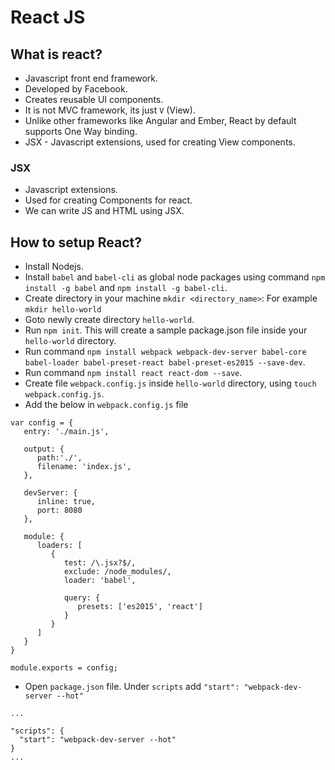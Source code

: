 # React JS

## What is react?

* Javascript front end framework.
* Developed by Facebook.
* Creates reusable UI components.
* It is not MVC framework, its just `V` (View).
* Unlike other frameworks like Angular and Ember, React by default supports One Way binding.
* JSX - Javascript extensions, used for creating View components.

### JSX

* Javascript extensions.
* Used for creating Components for react.
* We can write JS and HTML using JSX.

## How to setup React?

* Install Nodejs.
* Install `babel` and `babel-cli` as global node packages using command `npm install -g babel` and `npm install -g babel-cli`.
* Create directory in your machine `mkdir <directory_name>`: For example `mkdir hello-world`
* Goto newly create directory `hello-world`.
* Run `npm init`. This will create a sample package.json file inside your `hello-world` directory.
* Run command `npm install webpack webpack-dev-server babel-core babel-loader babel-preset-react babel-preset-es2015 --save-dev`.
* Run command `npm install react react-dom --save`.
* Create file `webpack.config.js` inside `hello-world` directory, using `touch webpack.config.js`.
* Add the below in `webpack.config.js` file

```
var config = {
   entry: './main.js',

   output: {
      path:'./',
      filename: 'index.js',
   },

   devServer: {
      inline: true,
      port: 8080
   },

   module: {
      loaders: [
         {
            test: /\.jsx?$/,
            exclude: /node_modules/,
            loader: 'babel',

            query: {
               presets: ['es2015', 'react']
            }
         }
      ]
   }
}

module.exports = config;

```

* Open `package.json` file. Under `scripts` add `"start": "webpack-dev-server --hot"`

```
...

"scripts": {
  "start": "webpack-dev-server --hot"
}
...

```
